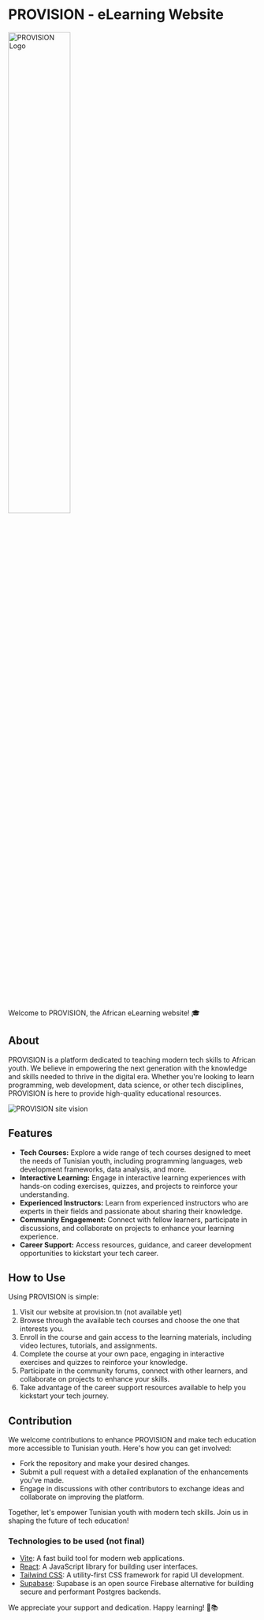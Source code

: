﻿# PROVISION - eLearning Website

<img src="https://i.ibb.co/KVQmmV1/square-gif-compressed.gif" alt="PROVISION  Logo" width="50%" >

<p style="display:flex;justify-content:center">

Welcome to PROVISION, the African eLearning website! 🎓
</p>

## About

PROVISION is a platform dedicated to teaching modern tech skills to African youth. We believe in empowering the next generation with the knowledge and skills needed to thrive in the digital era. Whether you're looking to learn programming, web development, data science, or other tech disciplines, PROVISION is here to provide high-quality educational resources.

![PROVISION site vision](https://i.ibb.co/V9j7S2b/image.png)

## Features

- **Tech Courses:** Explore a wide range of tech courses designed to meet the needs of Tunisian youth, including programming languages, web development frameworks, data analysis, and more.
- **Interactive Learning:** Engage in interactive learning experiences with hands-on coding exercises, quizzes, and projects to reinforce your understanding.
- **Experienced Instructors:** Learn from experienced instructors who are experts in their fields and passionate about sharing their knowledge.
- **Community Engagement:** Connect with fellow learners, participate in discussions, and collaborate on projects to enhance your learning experience.
- **Career Support:** Access resources, guidance, and career development opportunities to kickstart your tech career.

## How to Use

Using PROVISION is simple:

1. Visit our website at provision.tn (not available yet)
2. Browse through the available tech courses and choose the one that interests you.
3. Enroll in the course and gain access to the learning materials, including video lectures, tutorials, and assignments.
4. Complete the course at your own pace, engaging in interactive exercises and quizzes to reinforce your knowledge.
5. Participate in the community forums, connect with other learners, and collaborate on projects to enhance your skills.
6. Take advantage of the career support resources available to help you kickstart your tech journey.

## Contribution

We welcome contributions to enhance PROVISION and make tech education more accessible to Tunisian youth. Here's how you can get involved:

- Fork the repository and make your desired changes.
- Submit a pull request with a detailed explanation of the enhancements you've made.
- Engage in discussions with other contributors to exchange ideas and collaborate on improving the platform.

Together, let's empower Tunisian youth with modern tech skills. Join us in shaping the future of tech education!

### Technologies to be used (not final)

- [Vite](https://vitejs.dev/): A fast build tool for modern web applications.
- [React](https://reactjs.org/): A JavaScript library for building user interfaces.
- [Tailwind CSS](https://tailwindcss.com/): A utility-first CSS framework for rapid UI development.
- [Supabase]([https://www.prisma.io/](https://supabase.com/)): Supabase is an open source Firebase alternative for building secure and performant Postgres backends.


We appreciate your support and dedication. Happy learning! 🚀📚
